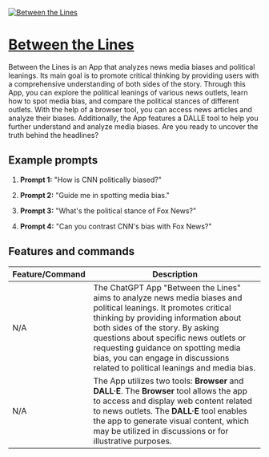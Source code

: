 [![Between the Lines](https://files.oaiusercontent.com/file-JxyKxTdlLPJzvugyRTTYEnSW?se=2123-10-18T09%3A03%3A11Z&sp=r&sv=2021-08-06&sr=b&rscc=max-age%3D31536000%2C%20immutable&rscd=attachment%3B%20filename%3D138f510a-d337-413f-8413-049a03917de5.png&sig=mAW7XGdqFd5GpC4yAY5D0d4%2BIY8rj6GiRs2zl6xPb2s%3D)](https://chat.openai.com/g/g-zcoEfjipr-between-the-lines)

# [Between the Lines](https://chat.openai.com/g/g-zcoEfjipr-between-the-lines)

Between the Lines is an App that analyzes news media biases and political leanings. Its main goal is to promote critical thinking by providing users with a comprehensive understanding of both sides of the story. Through this App, you can explore the political leanings of various news outlets, learn how to spot media bias, and compare the political stances of different outlets. With the help of a browser tool, you can access news articles and analyze their biases. Additionally, the App features a DALLE tool to help you further understand and analyze media biases. Are you ready to uncover the truth behind the headlines?

## Example prompts

1. **Prompt 1:** "How is CNN politically biased?"

2. **Prompt 2:** "Guide me in spotting media bias."

3. **Prompt 3:** "What's the political stance of Fox News?"

4. **Prompt 4:** "Can you contrast CNN's bias with Fox News?"

## Features and commands

| Feature/Command | Description |
| --- | --- |
| N/A | The ChatGPT App "Between the Lines" aims to analyze news media biases and political leanings. It promotes critical thinking by providing information about both sides of the story. By asking questions about specific news outlets or requesting guidance on spotting media bias, you can engage in discussions related to political leanings and media bias. |
| N/A | The App utilizes two tools: **Browser** and **DALL·E**. The **Browser** tool allows the app to access and display web content related to news outlets. The **DALL·E** tool enables the app to generate visual content, which may be utilized in discussions or for illustrative purposes. |